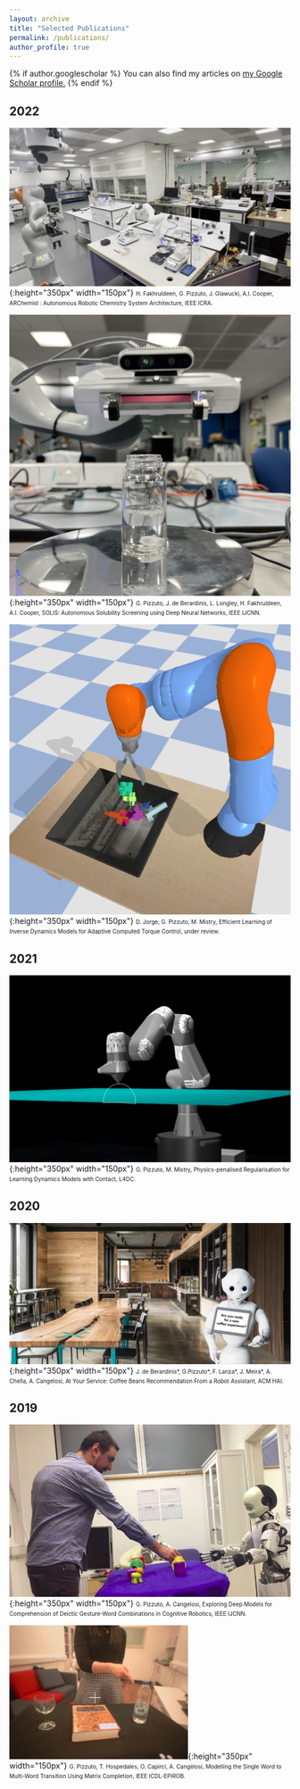 ```yaml
---
layout: archive
title: "Selected Publications"
permalink: /publications/
author_profile: true
---
```


{% if author.googlescholar %}
  You can also find my articles on <u><a href="{{author.googlescholar}}">my Google Scholar profile</a>.</u>
{% endif %}

2022
---

![](/images/crystal_weight.png){:height="350px" width="150px"} <font size="0.5"> H. Fakhruldeen, G. Pizzuto, J. Glawucki, A.I. Cooper, ARChemist : Autonomous Robotic Chemistry
System Architecture, IEEE ICRA. </font> 

![](/images/ijcnn2022.jpg){:height="350px" width="150px"} <font size="0.5"> G. Pizzuto, J. de Berardinis, L. Longley, H. Fakhruldeen, A.I. Cooper, SOLIS: Autonomous Solubility Screening using Deep Neural Networks, IEEE IJCNN. </font> 

![](/images/iros2022.png){:height="350px" width="150px"} <font size="0.5">D. Jorge, G. Pizzuto, M. Mistry, Efficient Learning of Inverse Dynamics Models for Adaptive Computed Torque Control, under review. </font> 

2021
---

![](/images/l4dc2021.png){:height="350px" width="150px"} <font size="0.5"> G. Pizzuto, M. Mistry, Physics-penalised Regularisation for Learning Dynamics Models with Contact, L4DC. </font>


2020
---

![](/images/hai2020.png){:height="350px" width="150px"} <font size="0.5"> J. de Berardinis*, G.Pizzuto*, F. Lanza*, J. Meira*, A. Chella, A. Cangelosi, At Your Service: Coffee Beans Recommendation From a Robot Assistant, ACM HAI. </font>

2019
---

![](/images/ijcnn2019.png){:height="350px" width="150px"} <font size="0.5"> G. Pizzuto, A. Cangelosi, Exploring Deep Models for Comprehension of Deictic Gesture-Word Combinations in Cognitive Robotics, IEEE IJCNN. </font>

![](/images/icdlepirob2019.jpg){:height="350px" width="150px"} <font size="0.5"> G. Pizzuto, T. Hospedales, O. Capirci, A. Cangelosi, Modelling the Single Word to Multi-Word Transition Using Matrix Completion, IEEE ICDL-EPIROB. </font>
